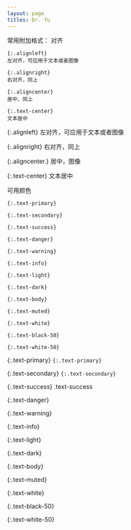 ```yaml
---
layout: page
titles: Dr. Yu
---
```


常用附加格式：
对齐
```
{:.alignleft} 
左对齐，可应用于文本或者图像

{:.alignright} 
右对齐，同上

{:.aligncenter}
居中，同上

{:.text-center}
文本居中
```

{:.alignleft} 
左对齐，可应用于文本或者图像

{:.alignright} 
右对齐，同上

{:.aligncenter.}
居中，图像

{:.text-center}
文本居中


可用颜色
```
{:.text-primary}

{:.text-secondary}

{:.text-success}

{:.text-danger}

{:.text-warning}

{:.text-info}

{:.text-light}

{:.text-dark}

{:.text-body}

{:.text-muted}

{:.text-white}

{:.text-black-50}

{:.text-white-50}
```

{:.text-primary}
`{:.text-primary}`

{:.text-secondary}
`{:.text-secondary}`

{:.text-success}
.text-success

{:.text-danger}

{:.text-warning}

{:.text-info}

{:.text-light}

{:.text-dark}

{:.text-body}

{:.text-muted}

{:.text-white}

{:.text-black-50}

{:.text-white-50}
